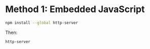 # Method 1: Embedded JavaScript

```bash
npm install --global http-server
```

Then:

```bash
http-server
```
